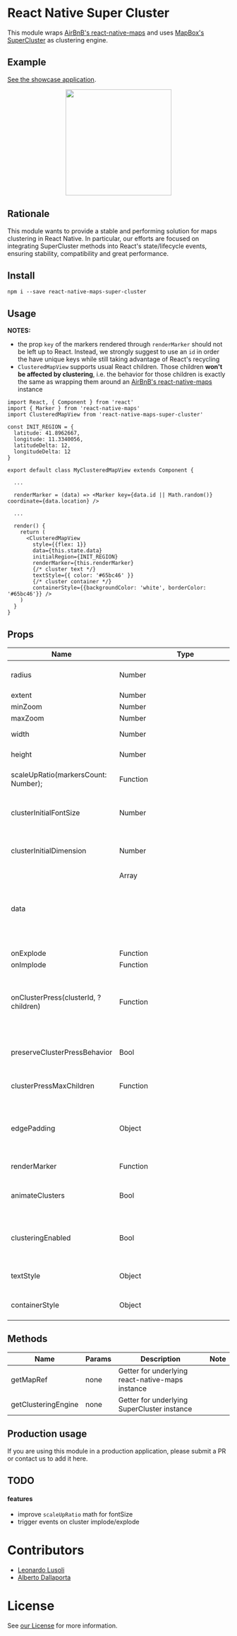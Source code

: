 # React Native Super Cluster
This module wraps [AirBnB's react-native-maps](https://github.com/airbnb/react-native-maps) and uses [MapBox's SuperCluster](https://github.com/mapbox/supercluster) as clustering engine.

## Example

[See the showcase application](https://github.com/novalabio/react-native-maps-super-cluster-example).

<center>
<img src="https://github.com/novalabio/react-native-maps-super-cluster-example/blob/master/assets/demo.gif?raw=true" width="240">
</center>

## Rationale
This module wants to provide a stable and performing solution for maps clustering in React Native. In particular, our efforts are focused on integrating SuperCluster methods into React's state/lifecycle events, ensuring stability, compatibility and great performance.

## Install
`npm i --save react-native-maps-super-cluster`

## Usage

**NOTES:**

* the prop `key` of the markers rendered through `renderMarker` should not be left up to React. Instead, we strongly suggest to use an `id` in order the have unique keys while still taking advantage of React's recycling
* `ClusteredMapView` supports usual React children. Those children **won't be affected by clustering**, i.e. the behavior for those children is exactly the same as wrapping them around an [AirBnB's react-native-maps](https://github.com/airbnb/react-native-maps) instance

```JSX
import React, { Component } from 'react'
import { Marker } from 'react-native-maps'
import ClusteredMapView from 'react-native-maps-super-cluster'

const INIT_REGION = {
  latitude: 41.8962667,
  longitude: 11.3340056,
  latitudeDelta: 12,
  longitudeDelta: 12
}

export default class MyClusteredMapView extends Component {
  
  ...

  renderMarker = (data) => <Marker key={data.id || Math.random()} coordinate={data.location} />

  ...

  render() {
    return (
      <ClusteredMapView
        style={{flex: 1}}
        data={this.state.data}
        initialRegion={INIT_REGION}
        renderMarker={this.renderMarker}
        {/* cluster text */}
        textStyle={{ color: '#65bc46' }}
        {/* cluster container */}
        containerStyle={{backgroundColor: 'white', borderColor: '#65bc46'}} />
    )
  }
}
```

## Props

**Name** | **Type** | **Required** | **Default** | **Note**
---------|----------|--------------|-------------|---------
radius | Number | false | window width * 4,5% | [SuperCluster radius](https://github.com/mapbox/supercluster#options).
extent | Number | false | 512 | [SuperCluster extent](https://github.com/mapbox/supercluster#options).
minZoom | Number | false | 1 | [SuperCluster minZoom](https://github.com/mapbox/supercluster#options).
maxZoom | Number | false | 20 | [SuperCluster maxZoom](https://github.com/mapbox/supercluster#options).
width | Number | false | window width | map's width.
height | Number | false | window height | map's height.
scaleUpRatio(markersCount: Number); | Function | false | undefined | Must return a number, used to multiply clusters and font sizes based on `markersCount`.
clusterInitialFontSize | Number | false | 12 | font base size for cluster counter. Scales up proportionally to clustered markers.
clusterInitialDimension | Number | false | 30 | cluster view base dimension in dpi/ppi. Scales up proportionally to clustered markers.
data | Array <Object> | true | undefined | Objects must have an attribute `location` representing a `GeoPoint`, i.e. `{ latitude: x, longitude: y }`.
onExplode | Function | false | undefined | TODO
onImplode | Function | false | undefined | TODO
onClusterPress(clusterId, ?children) | Function | false |  | Add (or completey override) behaviours to the clusterPress handler. `children` is passed when default behavior is preserved (see `preserveClusterPressBehavior` prop).
preserveClusterPressBehavior | Bool | false | true | Whether `onClusterPress` prop should completely override module's behavior rather than integrate it.
clusterPressMaxChildren | Function | false | 100 | Max number of cluster leaves returned as second parameter of `onClusterPress`.
edgePadding | Object | false | { top: 10, left: 10, bottom: 10, right: 10 } | Edge padding for [react-native-maps's](https://github.com/react-community/react-native-maps/blob/master/docs/mapview.md#methods) `fitToCoordinates` method, called in `onClusterPress` for fitting to pressed cluster children.
renderMarker | Function | false | undefined | Must return a react-native-maps' Marker component.
animateClusters | Bool | false | true | Animate imploding/exploding of clusters' markers and clusters size change. **Works only on iOS**.
clusteringEnabled | Bool | false | true | Dynamically set whether to pass through clustering functions or immediately render markers as a normal mapview.
textStyle | Object | false | NovaLab Brand colors | Style of the `Text` component used for clusters counters.
containerStyle | Object | false | NovaLab Brand colors | Style of the clusters `View`.

## Methods
**Name** | **Params** | **Description** | **Note**
---------|------------|-----------------|---------
getMapRef | none | Getter for underlying react-native-maps instance
getClusteringEngine | none | Getter for underlying SuperCluster instance

## Production usage
If you are using this module in a production application, please submit a PR or contact us to add it here.

## TODO

#### features
* improve `scaleUpRatio` math for fontSize
* trigger events on cluster implode/explode

# Contributors

* [Leonardo Lusoli](https://github.com/leolusoli)
* [Alberto Dallaporta](https://github.com/39otrebla)

# License
See [our License](https://github.com/novalabio/react-native-maps-super-cluster/blob/master/LICENSE) for more information.
